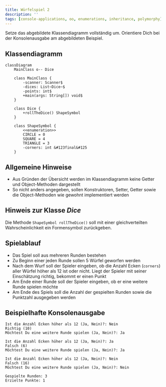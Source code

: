 ```yaml
---
title: Würfelspiel 2
description: ''
tags: [console-applications, oo, enumerations, inheritance, polymorphy]
---
```


Setze das abgebildete Klassendiagramm vollständig um. Orientiere Dich bei der
Konsolenausgabe am abgebildeten Beispiel.

## Klassendiagramm

```mermaid
classDiagram
    MainClass o-- Dice

    class MainClass {
        -scanner: Scanner$
        -dices: List~Dice~$
        -points: int$
        +main(args: String[]) void$
    }

    class Dice {
        +rollTheDice() ShapeSymbol
    }

    class ShapeSymbol {
        <<enumeration>>
        CIRCLE = 0
        SQUARE = 4
        TRIANGLE = 3
        -corners: int &#123final&#125
    }
```

## Allgemeine Hinweise

- Aus Gründen der Übersicht werden im Klassendiagramm keine Getter und
  Object-Methoden dargestellt
- So nicht anders angegeben, sollen Konstruktoren, Setter, Getter sowie die
  Object-Methoden wie gewohnt implementiert werden

## Hinweis zur Klasse _Dice_

Die Methode `ShapeSymbol rollTheDice()` soll mit einer gleichverteilten
Wahrscheinlichkeit ein Formensymbol zurückgeben.

## Spielablauf

- Das Spiel soll aus mehreren Runden bestehen
- Zu Beginn einer jeden Runde sollen 5 Würfel geworfen werden
- Nach dem Wurf soll der Spieler eingeben, ob die Anzahl Ecken (`corners`) aller
  Würfel höher als 12 ist oder nicht. Liegt der Spieler mit seiner Einschätzung
  richtig, bekommt er einen Punkt
- Am Ende einer Runde soll der Spieler eingeben, ob er eine weitere Runde
  spielen möchte
- Am Ende des Spiels soll die Anzahl der gespielten Runden sowie die Punktzahl
  ausgegeben werden

## Beispielhafte Konsolenausgabe

```console
Ist die Anzahl Ecken höher als 12 (Ja, Nein)?: Nein
Richtig (10)
Möchtest Du eine weitere Runde spielen (Ja, Nein)?: Ja

Ist die Anzahl Ecken höher als 12 (Ja, Nein)?: Ja
Falsch (6)
Möchtest Du eine weitere Runde spielen (Ja, Nein)?: Ja

Ist die Anzahl Ecken höher als 12 (Ja, Nein)?: Nein
Falsch (16)
Möchtest Du eine weitere Runde spielen (Ja, Nein)?: Nein

Gespielte Runden: 3
Erzielte Punkte: 1
```
